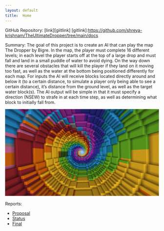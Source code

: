 ```yaml
---
layout: default
title:  Home
---
```


GitHub Repository: [link][giitlink]
[gitlink]:https://github.com/shreya-krishnam/TheUltimateDropper/tree/main/docs

Summary:
The goal of this project is to create an AI that can play the map The Dropper by Bigre. In the map, the player must complete 16 different levels; in each level the player starts off at the top of a large drop and must fall and land in a small puddle of water to avoid dying. On the way down there are several obstacles that will kill the player if they land on it moving too fast, as well as the water at the bottom being positioned differently for each map. For inputs the AI will receive blocks located directly around and below it (to a certain distance, to simulate a player only being able to see a certain distance), it’s distance from the ground level, as well as the target water block(s). The AI output will be simple in that it must specify a direction (NSEW) to strafe in at each time step, as well as determining what block to initially fall from.

![The Dropper](dropper.png)

Reports:

- [Proposal](proposal.html)
- [Status](status.html)
- [Final](final.html)
